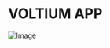 # VOLTIUM APP
![Image](https://github.com/user-attachments/assets/7ccdb290-f63d-4d78-93ab-5dbc8d01e552)
